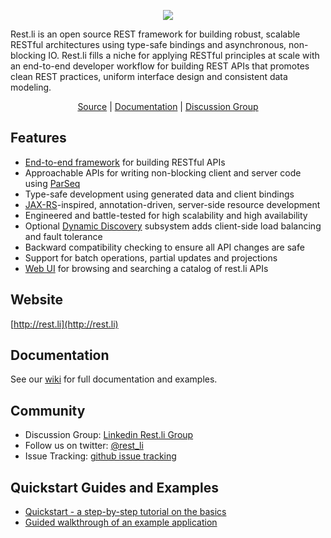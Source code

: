 <p align="center">
  <img src="https://github.com/linkedin/rest.li/wiki/restli-logo-white-small.png"/>
</p>

Rest.li is an open source REST framework for building robust, scalable RESTful
architectures using type-safe bindings and asynchronous, non-blocking IO. Rest.li
fills a niche for applying RESTful principles at scale with an end-to-end developer
workflow for building REST APIs that promotes clean REST practices, uniform
interface design and consistent data modeling.

<p align="center"><a href="https://github.com/linkedin/rest.li">Source</a> | <a href="https://github.com/linkedin/rest.li/wiki">Documentation</a> | <a href="http://www.linkedin.com/groups/Restli-4855943">Discussion Group</a></p>

Features
--------

* [End-to-end framework](https://github.com/linkedin/rest.li/wiki/Rest.li-User-Guide#development-flow) for building RESTful APIs
* Approachable APIs for writing non-blocking client and server code using [ParSeq](https://github.com/linkedin/parseq)
* Type-safe development using generated data and client bindings
* [JAX-RS](http://en.wikipedia.org/wiki/Java_API_for_RESTful_Web_Services)-inspired, annotation-driven, server-side resource development
* Engineered and battle-tested for high scalability and high availability
* Optional [Dynamic Discovery](https://github.com/linkedin/rest.li/wiki/Dynamic-Discovery) subsystem adds client-side load balancing and fault tolerance
* Backward compatibility checking to ensure all API changes are safe
* Support for batch operations, partial updates and projections
* [Web UI](https://github.com/linkedin/rest.li-api-hub) for browsing and searching a catalog of rest.li APIs

Website
-------
[http://rest.li](http://rest.li)

Documentation
-------------

See our [wiki](https://github.com/linkedin/rest.li/wiki) for full documentation and examples.

Community
---------
* Discussion Group: [Linkedin Rest.li Group](http://www.linkedin.com/groups/Restli-4855943)
* Follow us on twitter: [@rest_li](https://twitter.com/rest_li)
* Issue Tracking: [github issue tracking](https://github.com/linkedin/rest.li/issues)

Quickstart Guides and Examples
------------------------------

* [Quickstart - a step-by-step tutorial on the basics](https://github.com/linkedin/rest.li/wiki/Quickstart:-A-Tutorial-Introduction-to-Rest.Li)
* [Guided walkthrough of an example application](https://github.com/linkedin/rest.li/wiki/Quick-Start-Guide)

